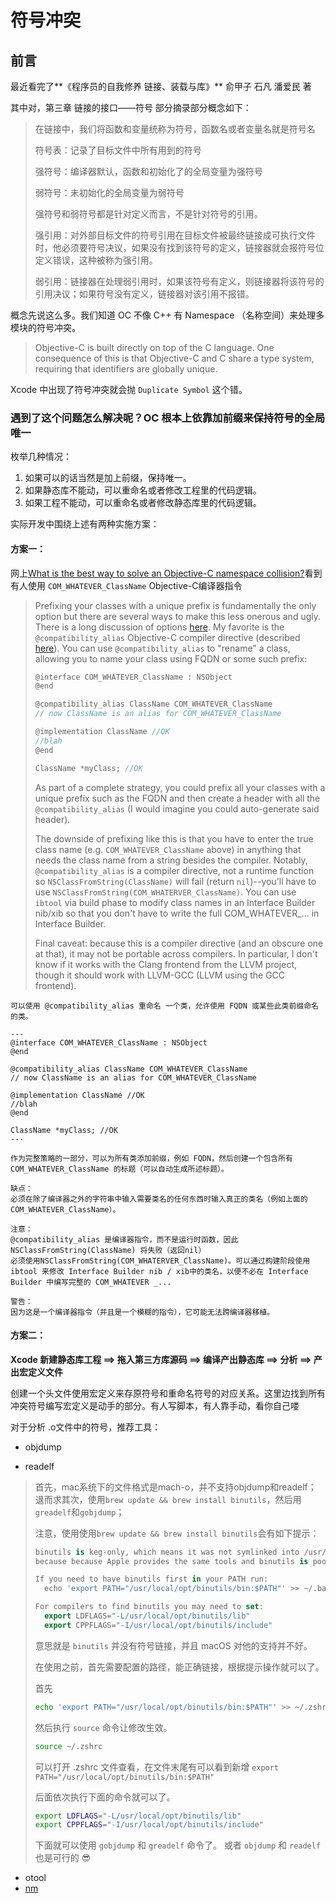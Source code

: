 # 符号冲突

## 前言

最近看完了**《程序员的自我修养 链接、装载与库》**  俞甲子 石凡 潘爱民 著

其中对，第三章 链接的接口——符号 部分摘录部分概念如下：

> 在链接中，我们将函数和变量统称为符号，函数名或者变量名就是符号名
>
> 符号表：记录了目标文件中所有用到的符号
>
> 强符号：编译器默认，函数和初始化了的全局变量为强符号
>
> 弱符号：未初始化的全局变量为弱符号
>
> 强符号和弱符号都是针对定义而言，不是针对符号的引用。
>
> 强引用：对外部目标文件的符号引用在目标文件被最终链接成可执行文件时，他必须要符号决议，如果没有找到该符号的定义，链接器就会报符号位定义错误，这种被称为强引用。
>
> 弱引用：链接器在处理弱引用时，如果该符号有定义，则链接器将该符号的引用决议；如果符号没有定义，链接器对该引用不报错。

概念先说这么多。我们知道 OC 不像 C++ 有 Namespace （名称空间）来处理多模块的符号冲突。

> Objective-C is built directly on top of the C language. One consequence of this is that Objective-C and C share a type system, requiring that identifiers are globally unique.



Xcode 中出现了符号冲突就会抛 `Duplicate Symbol` 这个错。



### 遇到了这个问题怎么解决呢？**OC 根本上依靠加前缀来保持符号的全局唯一**

枚举几种情况：

1. 如果可以的话当然是加上前缀，保持唯一。
2. 如果静态库不能动，可以重命名或者修改工程里的代码逻辑。
3. 如果工程不能动，可以重命名或者修改静态库里的代码逻辑。

实际开发中围绕上述有两种实施方案：

#### 方案一：

网上[What is the best way to solve an Objective-C namespace collision?](https://stackoverflow.com/questions/178434/what-is-the-best-way-to-solve-an-objective-c-namespace-collision)看到有人使用 `COM_WHATEVER_ClassName` Objective-C编译器指令

> Prefixing your classes with a unique prefix is fundamentally the only option but there are several ways to make this less onerous and ugly. There is a long discussion of options [here](http://www.cocoadev.com/index.pl?AlternativesToPrefixing). My favorite is the `@compatibility_alias` Objective-C compiler directive (described [here](http://developer.apple.com/library/mac/#documentation/DeveloperTools/gcc-4.0.1/gcc/compatibility_005falias.html)). You can use `@compatibility_alias` to "rename" a class, allowing you to name your class using FQDN or some such prefix:
>
> ```c
> @interface COM_WHATEVER_ClassName : NSObject
> @end
> 
> @compatibility_alias ClassName COM_WHATEVER_ClassName
> // now ClassName is an alias for COM_WHATEVER_ClassName
> 
> @implementation ClassName //OK
> //blah
> @end
> 
> ClassName *myClass; //OK
> ```
>
> As part of a complete strategy, you could prefix all your classes with a unique prefix such as the FQDN and then create a header with all the `@compatibility_alias` (I would imagine you could auto-generate said header).
>
> The downside of prefixing like this is that you have to enter the true class name (e.g. `COM_WHATEVER_ClassName` above) in anything that needs the class name from a string besides the compiler. Notably, `@compatibility_alias` is a compiler directive, not a runtime function so `NSClassFromString(ClassName)` will fail (return `nil`)--you'll have to use `NSClassFromString(COM_WHATERVER_ClassName)`. You can use `ibtool` via build phase to modify class names in an Interface Builder nib/xib so that you don't have to write the full COM_WHATEVER_... in Interface Builder.
>
> Final caveat: because this is a compiler directive (and an obscure one at that), it may not be portable across compilers. In particular, I don't know if it works with the Clang frontend from the LLVM project, though it should work with LLVM-GCC (LLVM using the GCC frontend).

```
可以使用 @compatibility_alias 重命名 一个类，允许使用 FQDN 或某些此类前缀命名的类。

---
@interface COM_WHATEVER_ClassName : NSObject
@end

@compatibility_alias ClassName COM_WHATEVER_ClassName
// now ClassName is an alias for COM_WHATEVER_ClassName

@implementation ClassName //OK
//blah
@end

ClassName *myClass; //OK
---

作为完整策略的一部分，可以为所有类添加前缀，例如 FQDN，然后创建一个包含所有 COM_WHATEVER_ClassName 的标题（可以自动生成所述标题）。

缺点：
必须在除了编译器之外的字符串中输入需要类名的任何东西时输入真正的类名（例如上面的 COM_WHATEVER_ClassName）。

注意：
@compatibility_alias 是编译器指令，而不是运行时函数，因此 NSClassFromString(ClassName) 将失败（返回nil） 
必须使用NSClassFromString(COM_WHATERVER_ClassName)。可以通过构建阶段使用 ibtool 来修改 Interface Builder nib / xib中的类名，以便不必在 Interface Builder 中编写完整的 COM_WHATEVER _...

警告：
因为这是一个编译器指令（并且是一个模糊的指令），它可能无法跨编译器移植。
```

#### 方案二：

**Xcode 新建静态库工程 ==> 拖入第三方库源码  ==> 编译产出静态库  ==> 分析  ==> 产出宏定义文件**

创建一个头文件使用宏定义来存原符号和重命名符号的对应关系。这里边找到所有冲突符号编写宏定义是动手的部分。有人写脚本，有人靠手动，看你自己喽

对于分析 .o文件中的符号，推荐工具：

- objdump

- readelf

> 首先，mac系统下的文件格式是mach-o，并不支持objdump和readelf；
>  退而求其次，使用`brew update && brew install binutils`，然后用`greadelf`和`gobjdump`；
>
> 注意，使用使用`brew update && brew install binutils`会有如下提示：
>
> 
>
> ```dart
> binutils is keg-only, which means it was not symlinked into /usr/local,
> because because Apple provides the same tools and binutils is poorly supported on macOS.
> 
> If you need to have binutils first in your PATH run:
>   echo 'export PATH="/usr/local/opt/binutils/bin:$PATH"' >> ~/.bash_profile
> 
> For compilers to find binutils you may need to set:
>   export LDFLAGS="-L/usr/local/opt/binutils/lib"
>   export CPPFLAGS="-I/usr/local/opt/binutils/include"
> ```
>
> 意思就是 `binutils` 并没有符号链接，并且 macOS 对他的支持并不好。
>
> 在使用之前，首先需要配置的路径，能正确链接，根据提示操作就可以了。
>
> 首先
>
> ```bash
> echo 'export PATH="/usr/local/opt/binutils/bin:$PATH"' >> ~/.zshrc
> ```
>
> 然后执行 `source` 命令让修改生效。
>
> ```bash
> source ~/.zshrc
> ```
>
> 可以打开 .zshrc 文件查看，在文件末尾有可以看到新增
>  `export PATH="/usr/local/opt/binutils/bin:$PATH"`
>
> 后面依次执行下面的命令就可以了。
>
> ```bash
> export LDFLAGS="-L/usr/local/opt/binutils/lib"
> export CPPFLAGS="-I/usr/local/opt/binutils/include"
> ```
>
> 下面就可以使用 `gobjdump` 和 `greadelf` 命令了。
>  或者 `objdump` 和 `readelf` 也是可行的 😎
>
> 

- otool
- [nm](https://linuxtools-rst.readthedocs.io/zh_CN/latest/tool/nm.html)



